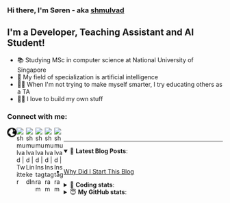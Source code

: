 ### Hi there, I'm Søren - aka [shmulvad][website]

## I'm a Developer, Teaching Assistant and AI Student!
- 📚 Studying MSc in computer science at National University of Singapore
- 🧠 My field of specialization is artificial intelligence
- 👨‍🏫 When I'm not trying to make myself smarter, I try educating others as a TA
- 👨‍💻 I love to build my own stuff

### Connect with me:

[<img align="left" alt="shmulvad.com" width="22px" src="https://raw.githubusercontent.com/iconic/open-iconic/master/svg/globe.svg" />][website]

[<img align="left" alt="shmulvad | Twitter" width="22px" src="https://cdn.jsdelivr.net/npm/simple-icons@v3/icons/twitter.svg" />][twitter]

[<img align="left" alt="shmulvad | LinkedIn" width="22px" src="https://cdn.jsdelivr.net/npm/simple-icons@v3/icons/linkedin.svg" />][linkedin]

[<img align="left" alt="shmulvad | Instagram" width="22px" src="https://cdn.jsdelivr.net/npm/simple-icons@v3/icons/instagram.svg" />][instagram]

[<img align="left" alt="shmulvad | Instagram" width="22px" src="https://cdn.jsdelivr.net/npm/simple-icons@v3/icons/stackoverflow.svg" />][stackOverflow]

[<img align="left" alt="shmulvad | Instagram" width="22px" src="https://cdn.jsdelivr.net/npm/simple-icons@v3/icons/gmail.svg" />][mail]

<br />

---

<details open>
 <summary>📕 <b>Latest Blog Posts</b>: </summary>

<br>

<!-- BLOG-POST-LIST:START -->
- [Why Did I Start This Blog](https://shmulvad.com/blog/why-did-start-this-blog)
<!-- BLOG-POST-LIST:END -->

</details>

<!-- --- -->

<details>
 <summary>🤖 <b>Coding stats</b>: </summary>

<br>

<!--START_SECTION:waka-->
**I'm a Night 🦉** 

```text
🌞 Morning    77 commits     ████░░░░░░░░░░░░░░░░░░░░░   16.24% 
🌆 Daytime    139 commits    ███████░░░░░░░░░░░░░░░░░░   29.32% 
🌃 Evening    122 commits    ██████░░░░░░░░░░░░░░░░░░░   25.74% 
🌙 Night      136 commits    ███████░░░░░░░░░░░░░░░░░░   28.69%

```


📊 **This Week I Spent My Time On** 

```text
💬 Programming Languages: 
Python                   7 hrs 46 mins       █████████░░░░░░░░░░░░░░░░   36.96% 
TeX                      7 hrs 2 mins        ████████░░░░░░░░░░░░░░░░░   33.49% 
Other                    4 hrs 37 mins       █████░░░░░░░░░░░░░░░░░░░░   22.0% 
Text                     57 mins             █░░░░░░░░░░░░░░░░░░░░░░░░   4.55% 
CSV                      14 mins             ░░░░░░░░░░░░░░░░░░░░░░░░░   1.18%

🔥 Editors: 
VS Code                  15 hrs 5 mins       ██████████████████░░░░░░░   71.72% 
Zsh                      4 hrs 35 mins       █████░░░░░░░░░░░░░░░░░░░░   21.85% 
Sublime Text             1 hr 21 mins        █░░░░░░░░░░░░░░░░░░░░░░░░   6.44%

🐱‍💻 Projects: 
uncertainty-modelling    9 hrs 6 mins        ██████████░░░░░░░░░░░░░░░   43.24% 
big-data-systems         4 hrs 28 mins       █████░░░░░░░░░░░░░░░░░░░░   21.24% 
Labs                     4 hrs 8 mins        █████░░░░░░░░░░░░░░░░░░░░   19.64% 
NNaDL                    1 hr 33 mins        █░░░░░░░░░░░░░░░░░░░░░░░░   7.43% 
xpath                    51 mins             █░░░░░░░░░░░░░░░░░░░░░░░░   4.1%

```


<!--END_SECTION:waka-->

</details>

<!-- --- -->

<details>
 <summary>😇 <b>My GitHub stats</b>: </summary>

<br>

<img align="left" alt="shmulvad's Github Stats" src="https://github-readme-stats.vercel.app/api?username=shmulvad&show_icons=true&hide_border=true" />

</details>



[website]: https://shmulvad.com
[twitter]: https://twitter.com/shmulvad
[linkedin]: https://linkedin.com/in/shmulvad
[instagram]: https://instagram.com/shmulvad
[stackOverflow]: https://stackoverflow.com/users/9248793/shmulvad
[mail]: mailto:shmulvad@gmail.com
